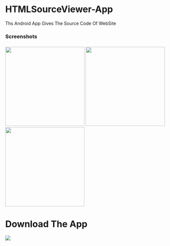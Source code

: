 # HTMLSourceViewer-App
Ths Android App Gives The Source Code Of WebSite

<h3>Screenshots<h3>
 <img src="https://play-lh.googleusercontent.com/4sL4WGlLLojR1rtM8AA1GU-w0HueY_NwFUxL20RJrJhqe5Mf9Go8mX_8wz4D3CDjmyeQ=w1536-h722-rw" width="250" hight="500" />
 <img src="https://play-lh.googleusercontent.com/TqZbkE--WnnAjyYYzwiD6eq6k-p_Bkpm9N5fX-C-PFqIMZ3rrRJfCGQ8J--eRKae9A=w1536-h722-rw" width="250" hight="500" />
 <img src="https://play-lh.googleusercontent.com/7i8z_8Aud7sgGhhHq4yDtEQEL5DOni3wfrOCbgOKvUXBZgRi5k0AQ8NiRIM1v5zpqhA=w1536-h722-rw" width="250" hight="500" />

<h1>Download The App</h1>

<a href="https://play.google.com/store/apps/details?id=com.pavankumar.htmlsourceviewer"><img src="https://user-images.githubusercontent.com/66868015/84566813-c8dcd400-ad91-11ea-8e52-b705f881e8a8.jpg" /></a></br>
